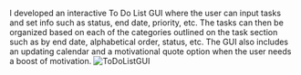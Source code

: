 I developed an interactive To Do List GUI where the user can input tasks and set info such as status, end date, priority, etc. The tasks can then be organized based on each of the categories outlined on the task section such as by end date, alphabetical order, status, etc. The GUI also includes an updating calendar and a motivational quote option when the user needs a boost of motivation. ![ToDoListGUI](https://user-images.githubusercontent.com/121467771/211632432-08e3d0a4-be7c-47c6-8b39-e5ec9f47c83c.png)
